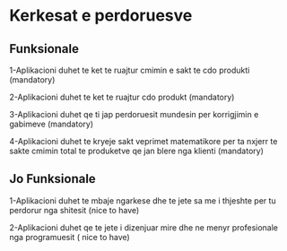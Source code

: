 # Kerkesat e perdoruesve
## Funksionale
1-Aplikacioni duhet te ket te ruajtur cmimin e sakt te cdo produkti (mandatory)

2-Aplikacioni duhet te ket te ruajtur cdo produkt (mandatory)

3-Aplikacioni duhet qe ti jap perdoruesit mundesin per korrigjimin e gabimeve (mandatory)

4-Aplikacioni duhet te kryeje sakt veprimet matematikore per ta nxjerr te sakte cmimin total te produketve qe jan blere nga klienti (mandatory)

## Jo Funksionale
1-Aplikacioni duhet te mbaje ngarkese dhe te jete sa me i thjeshte per tu perdorur nga shitesit (nice to have)

2-Aplikacioni duhet qe te jete i dizenjuar mire dhe ne menyr profesionale nga programuesit ( nice to have)
